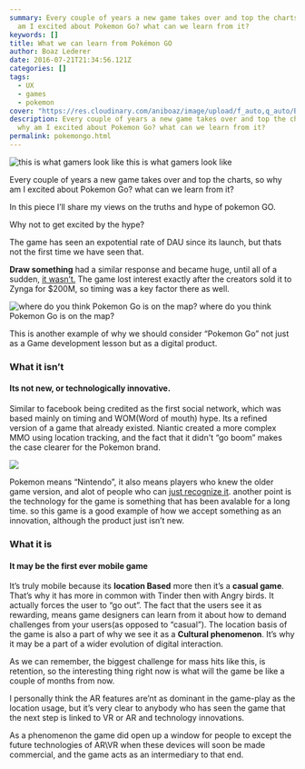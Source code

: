 ```yaml
---
summary: Every couple of years a new game takes over and top the charts, so why
  am I excited about Pokemon Go? what can we learn from it?
keywords: []
title: What we can learn from Pokémon GO
author: Boaz Lederer
date: 2016-07-21T21:34:56.121Z
categories: []
tags:
  - UX
  - games
  - pokemon
cover: "https://res.cloudinary.com/aniboaz/image/upload/f_auto,q_auto/Blog/1_4noX9EnK03pMUYDeYmyXqQ.jpg"
description: Every couple of years a new game takes over and top the charts, so
  why am I excited about Pokemon Go? what can we learn from it?
permalink: pokemongo.html
---
```


![this is what gamers look like](https://res.cloudinary.com/aniboaz/image/upload/f_auto,q_auto/Blog/1_4noX9EnK03pMUYDeYmyXqQ.jpg)
this is what gamers look like

Every couple of years a new game takes over and top the charts, so why am I excited about Pokemon Go? what can we learn from it?

In this piece I’ll share my views on the truths and hype of pokemon GO.

Why not to get excited by the hype?

The game has seen an expotential rate of DAU since its launch, but thats not the first time we have seen that.

**Draw something** had a similar response and became huge, until all of a sudden, [it wasn’t.](http://www.forbes.com/sites/insertcoin/2012/05/04/draw-something-loses-5m-users-a-month-after-zynga-purchase/#5377181371df) The game lost interest exactly after the creators sold it to Zynga for $200M, so timing was a key factor there as well.

![where do you think Pokemon Go is on the map?](https://cdn-images-1.medium.com/max/600/0*uIlG-9SSOe94SU9G.png)
where do you think Pokemon Go is on the map?

This is another example of why we should consider “Pokemon Go” not just as a Game development lesson but as a digital product.

### What it isn’t

#### Its not new, or technologically innovative.

Similar to facebook being credited as the first social network, which was based mainly on timing and WOM(Word of mouth) hype. Its a refined version of a game that already existed. Niantic created a more complex MMO using location tracking, and the fact that it didn't “go boom” makes the case clearer for the Pokemon brand.

![](https://cdn-images-1.medium.com/max/800/1*0YFR142NhmtmrYBnM_GMyg.jpeg)

Pokemon means “Nintendo”, it also means players who knew the older game version, and alot of people who can [just recognize it](http://www.polygon.com/pokemon/2014/8/21/6051183/pikachu-pokemon-mickey-mouse). another point is the technology for the game is something that has been avalable for a long time. so this game is a good example of how we accept something as an innovation, although the product just isn’t new.

### What it is

#### It may be the first ever mobile game

It’s truly mobile because its **location Based** more then it’s a **casual game**. That’s why it has more in common with Tinder then with Angry birds. It actually forces the user to “go out”. The fact that the users see it as rewarding, means game designers can learn from it about how to demand challenges from your users(as opposed to “casual”). The location basis of the game is also a part of why we see it as a **Cultural phenomenon**. It’s why it may be a part of a wider evolution of digital interaction.

As we can remember, the biggest challenge for mass hits like this, is retention, so the interesting thing right now is what will the game be like a couple of months from now.

I personally think the AR features are’nt as dominant in the game-play as the location usage, but it’s very clear to anybody who has seen the game that the next step is linked to VR or AR and technology innovations.

As a phenomenon the game did open up a window for people to except the future technologies of AR\\VR when these devices will soon be made commercial, and the game acts as an intermediary to that end.
